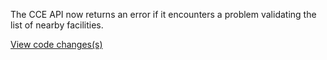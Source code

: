 The CCE API now returns an error if it encounters a problem validating the list of nearby facilities.

[View code changes(s)](https://github.com/department-of-veterans-affairs/health-apis-community-care-eligibility/pull/222)
